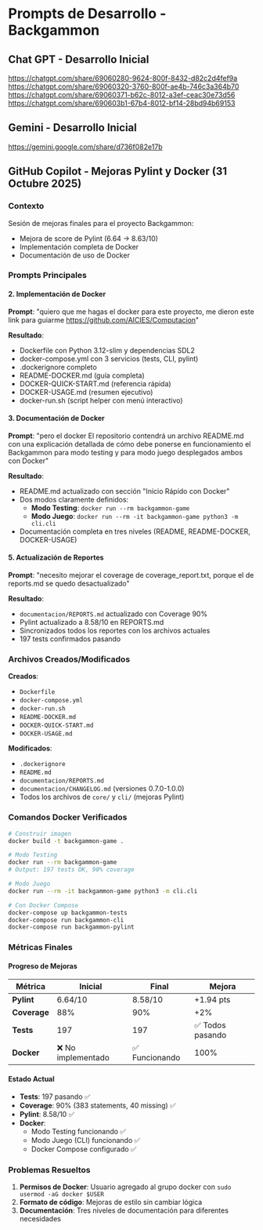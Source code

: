 # Prompts de Desarrollo - Backgammon

## Chat GPT - Desarrollo Inicial
https://chatgpt.com/share/69060280-9624-800f-8432-d82c2d4fef9a
https://chatgpt.com/share/69060320-3760-800f-ae4b-746c3a364b70
https://chatgpt.com/share/69060371-b62c-8012-a3ef-ceac30e73d56
https://chatgpt.com/share/690603b1-67b4-8012-bf14-28bd94b69153

## Gemini - Desarrollo Inicial
https://gemini.google.com/share/d736f082e17b

## GitHub Copilot - Mejoras Pylint y Docker (31 Octubre 2025)

### Contexto
Sesión de mejoras finales para el proyecto Backgammon:
- Mejora de score de Pylint (6.64 → 8.63/10)
- Implementación completa de Docker
- Documentación de uso de Docker

### Prompts Principales

#### 2. Implementación de Docker
**Prompt**: "quiero que me hagas el docker para este proyecto, me dieron este link para guiarme https://github.com/AICIES/Computacion"

**Resultado**:
- Dockerfile con Python 3.12-slim y dependencias SDL2
- docker-compose.yml con 3 servicios (tests, CLI, pylint)
- .dockerignore completo
- README-DOCKER.md (guía completa)
- DOCKER-QUICK-START.md (referencia rápida)
- DOCKER-USAGE.md (resumen ejecutivo)
- docker-run.sh (script helper con menú interactivo)

#### 3. Documentación de Docker
**Prompt**: "pero el docker El repositorio contendrá un archivo README.md con una explicación detallada de cómo debe ponerse en funcionamiento el Backgammon para modo testing y para modo juego desplegados ambos con Docker"

**Resultado**:
- README.md actualizado con sección "Inicio Rápido con Docker"
- Dos modos claramente definidos:
  - **Modo Testing**: `docker run --rm backgammon-game`
  - **Modo Juego**: `docker run --rm -it backgammon-game python3 -m cli.cli`
- Documentación completa en tres niveles (README, README-DOCKER, DOCKER-USAGE)

#### 5. Actualización de Reportes
**Prompt**: "necesito mejorar el coverage de coverage_report.txt, porque el de reports.md se quedo desactualizado"

**Resultado**:
- `documentacion/REPORTS.md` actualizado con Coverage 90%
- Pylint actualizado a 8.58/10 en REPORTS.md
- Sincronizados todos los reportes con los archivos actuales
- 197 tests confirmados pasando

### Archivos Creados/Modificados

**Creados**:
- `Dockerfile`
- `docker-compose.yml`
- `docker-run.sh`
- `README-DOCKER.md`
- `DOCKER-QUICK-START.md`
- `DOCKER-USAGE.md`

**Modificados**:
- `.dockerignore`
- `README.md`
- `documentacion/REPORTS.md`
- `documentacion/CHANGELOG.md` (versiones 0.7.0-1.0.0)
- Todos los archivos de `core/` y `cli/` (mejoras Pylint)

### Comandos Docker Verificados

```bash
# Construir imagen
docker build -t backgammon-game .

# Modo Testing
docker run --rm backgammon-game
# Output: 197 tests OK, 90% coverage

# Modo Juego
docker run --rm -it backgammon-game python3 -m cli.cli

# Con Docker Compose
docker-compose up backgammon-tests
docker-compose run backgammon-cli
docker-compose run backgammon-pylint
```

### Métricas Finales

#### Progreso de Mejoras
| Métrica | Inicial | Final | Mejora |
|---------|---------|-------|--------|
| **Pylint** | 6.64/10 | 8.58/10 | +1.94 pts |
| **Coverage** | 88% | 90% | +2% |
| **Tests** | 197 | 197 | ✅ Todos pasando |
| **Docker** | ❌ No implementado | ✅ Funcionando | 100% |

#### Estado Actual
- **Tests**: 197 pasando ✅
- **Coverage**: 90% (383 statements, 40 missing) ✅
- **Pylint**: 8.58/10 ✅
- **Docker**: 
  - Modo Testing funcionando ✅
  - Modo Juego (CLI) funcionando ✅
  - Docker Compose configurado ✅

### Problemas Resueltos
1. **Permisos de Docker**: Usuario agregado al grupo docker con `sudo usermod -aG docker $USER`
2. **Formato de código**: Mejoras de estilo sin cambiar lógica
3. **Documentación**: Tres niveles de documentación para diferentes necesidades
